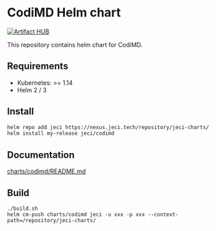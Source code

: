 # CodiMD Helm chart

[![Artifact HUB](https://img.shields.io/endpoint?url=https://artifacthub.io/badge/repository/codimd)](https://artifacthub.io/packages/search?repo=codimd)

This repository contains helm chart for CodiMD.

## Requirements

- Kubernetes: >= 1.14
- Helm 2 / 3

## Install

```bash
helm repo add jeci https://nexus.jeci.tech/repository/jeci-charts/
helm install my-release jeci/codimd
```

## Documentation
[charts/codimd/README.md](./charts/codimd/README.md)

## Build

```shell
./build.sh
helm cm-push charts/codimd jeci -u xxx -p xxx --context-path=/repository/jeci-charts/
```
